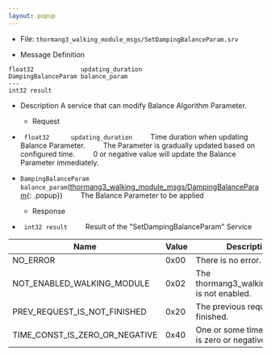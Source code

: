 ```yaml
---
layout: popup
---
```


- File: `thormang3_walking_module_msgs/SetDampingBalanceParam.srv`


- Message Definition
 ```
 float32             updating_duration
 DampingBalanceParam balance_param
 ---
 int32 result
 ```

- Description
A service that can modify Balance Algorithm Parameter.

  - Request
* ` float32      updating_duration`
&emsp;&emsp; Time duration when updating Balance Parameter.
&emsp;&emsp; The Parameter is gradually updated based on configured time.
&emsp;&emsp; 0 or negative value will update the Balance Parameter immediately.

* `DampingBalanceParam balance_param`([thormang3_walking_module_msgs/DampingBalanceParam]{: .popup})
&emsp;&emsp; The Balance Parameter to be applied

  - Response
* ` int32 result`
&emsp;&emsp; Result of the "SetDampingBalanceParam" Service

| Name                           | Value | Description                                   |
|--------------------------------|-------|-----------------------------------------------|
| NO_ERROR                       | 0x00  | There is no error.                            |
| NOT_ENABLED_WALKING_MODULE     | 0x02  | The thormang3_walking_module is not enabled.  |
| PREV_REQUEST_IS_NOT_FINISHED   | 0x20  | The previous request is not finished.         |
| TIME_CONST_IS_ZERO_OR_NEGATIVE | 0x40  | One or some time constant is zero or negative |




[thormang3_walking_module_msgs/DampingBalanceParam]: /docs/en/popup/DampingBalanceParam.msg/
